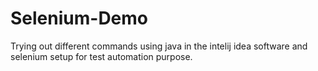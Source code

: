 # Selenium-Demo
Trying out different commands using java in the intelij idea software and selenium setup for test automation purpose.
